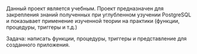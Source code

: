 Данный проект является учебным. 
Проект предназначен для закрепления знаний полученных при углубленном узучении PostgreSQL и показывает применение изученной теории на практики (функции, процедуры, триггеры и т.д.) 

Задача: написать функции, процедуры, триггеры и представление для созданного приложения.
